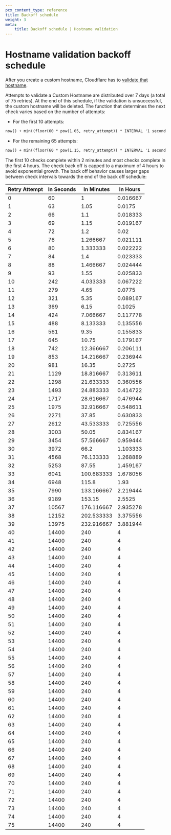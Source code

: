 ```yaml
---
pcx_content_type: reference
title: Backoff schedule
weight: 3
meta:
    title: Backoff schedule | Hostname validation
---
```


# Hostname validation backoff schedule

After you create a custom hostname, Cloudflare has to [validate that hostname](/cloudflare-for-platforms/cloudflare-for-saas/domain-support/hostname-validation/).

Attempts to validate a Custom Hostname are distributed over 7 days (a total of 75 retries). At the end of this schedule, if the validation is unsuccessful, the custom hostname will be deleted. The function that determines the next check varies based on the number of attempts:

- For the first 10 attempts:

```txt
now() + min((floor(60 * pow(1.05, retry_attempt)) * INTERVAL '1 second'), INTERVAL '4 hours')
```

- For the remaining 65 attempts:

```txt
now() + min((floor(60 * pow(1.15, retry_attempt)) * INTERVAL '1 second'), INTERVAL '4 hours')
```

The first 10 checks complete within 2 minutes and most checks complete in the first 4 hours. The check back off is capped to a maximum of 4 hours to avoid exponential growth. The back off behavior causes larger gaps between check intervals towards the end of the back off schedule:

| Retry Attempt | In Seconds | In Minutes | In Hours |
| ------------- | ---------- | ---------- | -------- |
| 0             | 60         | 1          | 0.016667 |
| 1             | 63         | 1.05       | 0.0175   |
| 2             | 66         | 1.1        | 0.018333 |
| 3             | 69         | 1.15       | 0.019167 |
| 4             | 72         | 1.2        | 0.02     |
| 5             | 76         | 1.266667   | 0.021111 |
| 6             | 80         | 1.333333   | 0.022222 |
| 7             | 84         | 1.4        | 0.023333 |
| 8             | 88         | 1.466667   | 0.024444 |
| 9             | 93         | 1.55       | 0.025833 |
| 10            | 242        | 4.033333   | 0.067222 |
| 11            | 279        | 4.65       | 0.0775   |
| 12            | 321        | 5.35       | 0.089167 |
| 13            | 369        | 6.15       | 0.1025   |
| 14            | 424        | 7.066667   | 0.117778 |
| 15            | 488        | 8.133333   | 0.135556 |
| 16            | 561        | 9.35       | 0.155833 |
| 17            | 645        | 10.75      | 0.179167 |
| 18            | 742        | 12.366667  | 0.206111 |
| 19            | 853        | 14.216667  | 0.236944 |
| 20            | 981        | 16.35      | 0.2725   |
| 21            | 1129       | 18.816667  | 0.313611 |
| 22            | 1298       | 21.633333  | 0.360556 |
| 23            | 1493       | 24.883333  | 0.414722 |
| 24            | 1717       | 28.616667  | 0.476944 |
| 25            | 1975       | 32.916667  | 0.548611 |
| 26            | 2271       | 37.85      | 0.630833 |
| 27            | 2612       | 43.533333  | 0.725556 |
| 28            | 3003       | 50.05      | 0.834167 |
| 29            | 3454       | 57.566667  | 0.959444 |
| 30            | 3972       | 66.2       | 1.103333 |
| 31            | 4568       | 76.133333  | 1.268889 |
| 32            | 5253       | 87.55      | 1.459167 |
| 33            | 6041       | 100.683333 | 1.678056 |
| 34            | 6948       | 115.8      | 1.93     |
| 35            | 7990       | 133.166667 | 2.219444 |
| 36            | 9189       | 153.15     | 2.5525   |
| 37            | 10567      | 176.116667 | 2.935278 |
| 38            | 12152      | 202.533333 | 3.375556 |
| 39            | 13975      | 232.916667 | 3.881944 |
| 40            | 14400      | 240        | 4        |
| 41            | 14400      | 240        | 4        |
| 42            | 14400      | 240        | 4        |
| 43            | 14400      | 240        | 4        |
| 44            | 14400      | 240        | 4        |
| 45            | 14400      | 240        | 4        |
| 46            | 14400      | 240        | 4        |
| 47            | 14400      | 240        | 4        |
| 48            | 14400      | 240        | 4        |
| 49            | 14400      | 240        | 4        |
| 50            | 14400      | 240        | 4        |
| 51            | 14400      | 240        | 4        |
| 52            | 14400      | 240        | 4        |
| 53            | 14400      | 240        | 4        |
| 54            | 14400      | 240        | 4        |
| 55            | 14400      | 240        | 4        |
| 56            | 14400      | 240        | 4        |
| 57            | 14400      | 240        | 4        |
| 58            | 14400      | 240        | 4        |
| 59            | 14400      | 240        | 4        |
| 60            | 14400      | 240        | 4        |
| 61            | 14400      | 240        | 4        |
| 62            | 14400      | 240        | 4        |
| 63            | 14400      | 240        | 4        |
| 64            | 14400      | 240        | 4        |
| 65            | 14400      | 240        | 4        |
| 66            | 14400      | 240        | 4        |
| 67            | 14400      | 240        | 4        |
| 68            | 14400      | 240        | 4        |
| 69            | 14400      | 240        | 4        |
| 70            | 14400      | 240        | 4        |
| 71            | 14400      | 240        | 4        |
| 72            | 14400      | 240        | 4        |
| 73            | 14400      | 240        | 4        |
| 74            | 14400      | 240        | 4        |
| 75            | 14400      | 240        | 4        |
